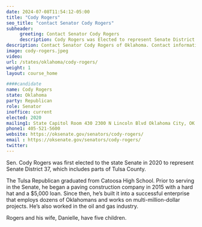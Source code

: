 ```yaml
---
date: 2024-07-08T11:54:12-05:00
title: "Cody Rogers"
seo_title: "contact Senator Cody Rogers"
subheader:
     greeting: Contact Senator Cody Rogers
     description: Cody Rogers was Elected to represent Senate District 37, he stepped into the hallowed halls of the Oklahoma Senate on January 11, 2021, As a Republican.
description: Contact Senator Cody Rogers of Oklahoma. Contact information for Cody Rogers includes email address, phone number, and mailing address.
image: cody-rogers.jpeg
video:
url: /states/oklahoma/cody-rogers/
weight: 1
layout: course_home

####candidate
name: Cody Rogers
state: Oklahoma
party: Republican
role: Senator
inoffice: current
elected: 2020
mailing1: State Capitol Room 430 2300 N Lincoln Blvd Oklahoma City, OK 73105
phone1: 405-521-5600
website: https://oksenate.gov/senators/cody-rogers/
email : https://oksenate.gov/senators/cody-rogers/
twitter:
---
```

Sen. Cody Rogers was first elected to the state Senate in 2020 to represent Senate District 37, which includes parts of Tulsa County.

The Tulsa Republican graduated from Catoosa High School. Prior to serving in the Senate, he began a paving construction company in 2015 with a hard hat and a $5,000 loan. Since then, he’s built it into a successful enterprise that employs dozens of Oklahomans and works on multi-million-dollar projects. He’s also worked in the oil and gas industry.

Rogers and his wife, Danielle, have five children.
